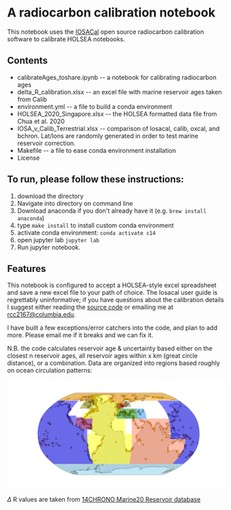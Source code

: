# A radiocarbon calibration notebook

This notebook uses the [IOSACal](https://iosacal.readthedocs.io/en/latest/index.html) open source radiocarbon calibration software to calibrate HOLSEA notebooks. 

## Contents
* calibrateAges_toshare.ipynb -- a notebook for calibrating radiocarbon ages
* delta_R_calibration.xlsx -- an excel file with marine reservoir ages taken from Calib
* environment.yml -- a file to build a conda environment
* HOLSEA_2020_Singapore.xlsx -- the HOLSEA formatted data file from Chua et al. 2020
* IOSA_v_Calib_Terrestrial.xlsx -- comparison of Iosacal, calib, oxcal, and bchron.  Lat/lons are randomly generated in order to test marine reservoir correction.
* Makefile -- a file to ease conda environment installation
* License 

## To run, please follow these instructions:

1. download the directory
2. Navigate into directory on command line
3. Download anaconda if you don't already have it (e.g. ```brew install anaconda```)
4. type ```make install``` to install custom conda environment 
5. activate conda environment: ```conda activate c14```
6. open jupyter lab ```jupyter lab```
7. Run jupyter notebook.

## Features

This notebook is configured to accept a HOLSEA-style excel spreadsheet and save a new excel file to your path of choice.  The Iosacal user guide is regrettably uninformative; if you have questions about the calibration details I suggest either reading the [source code](https://codeberg.org/steko/iosacal/src/branch/main) or emailing me at <rcc2167@columbia.edu>.

I have built a few exceptions/error catchers into the code, and plan to add more.  Please email me if it breaks and we can fix it. 

N.B. the code calculates reservoir age & uncertainty based either on the closest n reservoir ages, all reservoir ages within x km (great circle distance), or a combination.  Data are organized into regions based roughly on ocean circulation patterns: 

![regionboxpic](./pictures/regionboxes.png)

${\Delta}$ R values are taken from [14CHRONO Marine20 Reservoir database](http://calib.org/marine/) 




